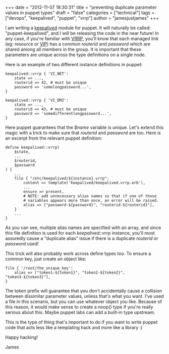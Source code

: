 +++
date = "2012-11-07 18:30:31"
title = "preventing duplicate parameter values in puppet types"
draft = "false"
categories = ["technical"]
tags = ["devops", "keepalived", "puppet", "vrrp"]
author = "jamesjustjames"
+++

I am writing a <a href="http://www.keepalived.org/">keepalived</a> module for puppet. It will naturally be called: "puppet-keepalived", and I will be releasing the code in the near future! In any case, if you're familiar with <a href="http://en.wikipedia.org/wiki/Virtual_Router_Redundancy_Protocol">VRRP</a>, you'll know that each managed link (eg: resource or <a href="http://en.wikipedia.org/wiki/Virtual_IP_address">VIP</a>) has a common <em>routerid</em> and <em>password</em> which are shared among all members in the group. It is important that these parameters are unique across the type definitions on a single node.

Here is an example of two different instance definitions in puppet:
```
keepalived::vrrp { 'VI_NET':
    state => ...,
    routerid => 42, # must be unique
    password => 'somelongpassword...',
}

keepalived::vrrp { 'VI_DMZ':
    state => ...,
    routerid => 43, # must be unique
    password => 'somedifferentlongpassword...',
}
```
Here puppet guarantees that the <em>$name</em> variable is unique. Let's extend this magic with a trick to make sure that <em>routerid</em> and <em>password</em> are too. Here is an excerpt from the relevant puppet definition:
```
define keepalived::vrrp(
    $state,
    ...
    $routerid,
    $password
) {
    ...
    file { "/etc/keepalived/${instance}.vrrp":
        content => template('keepalived/keepalived.vrrp.erb'),
        ...
        ensure => present,
        # NOTE: add unnecessary alias names so that if one of those
        # variables appears more than once, an error will be raised.
        alias => ["password-${password}", "routerid-${routerid}"],
    }
    ...
}
```
As you can see, multiple alias names are specified with an array, and since this file definition is used for each <em>keepalived::vrrp</em> instance, you'll most assuredly cause a "duplicate alias" issue if there is a duplicate <em>routerid</em> or <em>password</em> used!

This trick will also probably work across define types too. To ensure a common key, just create an object like:
```
file { '/root/the_unique_key':
    alias => ["token1-${token1}", "token2-${token2}", "token3-${token3}"],
}
```
The token prefix will guarantee that you don't accidentally cause a collision between dissimilar parameter values, unless that's what you want. I've used a file in this scenario, but you can use whatever object you like. Because of this reason, it would make sense to create a noop() type if you're really serious about this. Maybe puppet labs can add a built-in type upstream.

This is the type of thing that's important to do if you want to write puppet code that acts less like a templating hack and more like a library :)

Happy hacking!

James

